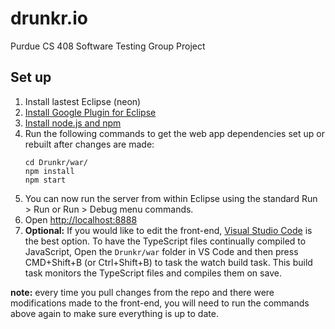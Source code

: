 # drunkr.io
Purdue CS 408 Software Testing Group Project

## Set up

1. Install lastest Eclipse (neon)
2. [Install Google Plugin for Eclipse](https://developers.google.com/eclipse/docs/install-eclipse-4.6)
3. [Install node.js and npm](https://docs.npmjs.com/getting-started/installing-node)
4. Run the following commands to get the web app dependencies set up or rebuilt after changes are made:
    ```
    cd Drunkr/war/
    npm install
    npm start
    ```
5. You can now run the server from within Eclipse using the standard Run > Run or Run > Debug menu commands.
6. Open [http://localhost:8888](http://localhost:8888)
7. **Optional:** If you would like to edit the front-end, [Visual Studio Code](https://code.visualstudio.com/) is the best option. To have the TypeScript files continually compiled to JavaScript, Open the `Drunkr/war` folder in VS Code and then press CMD+Shift+B (or Ctrl+Shift+B) to task the watch build task. This build task monitors the TypeScript files and compiles them on save.

**note:** every time you pull changes from the repo and there were modifications made to the front-end, you will need to run the commands above again to make sure everything is up to date.   
